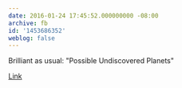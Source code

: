 ```yaml
---
date: 2016-01-24 17:45:52.000000000 -08:00
archive: fb
id: '1453686352'
weblog: false
---
```


Brilliant as usual: "Possible Undiscovered Planets"

[Link](http://xkcd.com/1633/)
